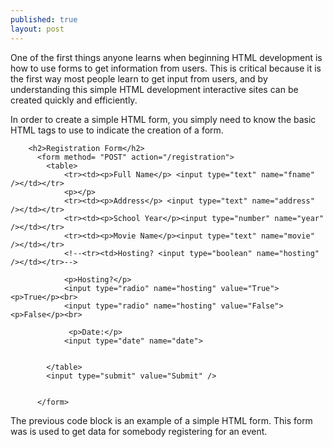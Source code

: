 ```yaml
---
published: true
layout: post
---
```


One of the first things anyone learns when beginning HTML development is how to use forms to get information from users. This is critical because it is the first way most people learn to get input from users, and by understanding this simple HTML development interactive sites can be created quickly and efficiently.

In order to create a simple HTML form, you simply need to know the basic HTML tags to use to indicate the creation of a form. 

		<h2>Registration Form</h2>
		  <form method= "POST" action="/registration">
		  	<table>
		  		<tr><td><p>Full Name</p> <input type="text" name="fname" /></td></tr>
		  		<p></p>
		  		<tr><td><p>Address</p> <input type="text" name="address" /></td></tr>
		  		<tr><td><p>School Year</p><input type="number" name="year" /></td></tr>
		  		<tr><td><p>Movie Name</p><input type="text" name="movie" /></td></tr>
		  		<!--<tr><td>Hosting? <input type="boolean" name="hosting" /></td></tr>-->
		  		
		  		<p>Hosting?</p>
		  		<input type="radio" name="hosting" value="True"> <p>True</p><br>
  				<input type="radio" name="hosting" value="False"> <p>False</p><br>
				
				 <p>Date:</p>
  				<input type="date" name="date">
				
		  		
		  	</table>
		  	<input type="submit" value="Submit" />
		  	
		  	
		  </form>
	
The previous code block is an example of a simple HTML form. This form was is used to get data for somebody registering for an event.
	
 
